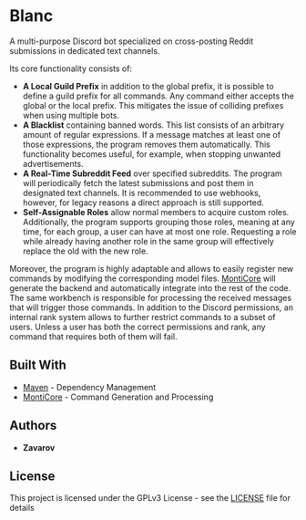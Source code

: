 # Blanc

A multi-purpose Discord bot specialized on cross-posting Reddit submissions in dedicated text channels.

Its core functionality consists of:
   * **A Local Guild Prefix** in addition to the global prefix, it is possible to define a guild prefix for all commands. 
   Any command either accepts the global or the local prefix. This mitigates the issue of colliding prefixes when using multiple bots.
   * **A Blacklist** containing banned words. This list consists of an arbitrary amount of regular expressions. 
   If a message matches at least one of those expressions, the program removes them automatically. 
   This functionality becomes useful, for example, when stopping unwanted advertisements.
   * **A Real-Time Subreddit Feed** over specified subreddits. The program will periodically fetch the latest submissions
   and post them in designated text channels. It is recommended to use webhooks, however, for legacy reasons a direct approach is still supported.
   * **Self-Assignable Roles** allow normal members to acquire custom roles. Additionally, the program supports grouping those roles,
   meaning at any time, for each group, a user can have at most one role. Requesting a role while already having another role
   in the same group will effectively replace the old with the new role.

Moreover, the program is highly adaptable and allows to easily register new commands by modifying the corresponding model files.
[MontiCore](https://github.com/MontiCore/monticore) will generate the backend and automatically integrate into the rest of the code.
The same workbench is responsible for processing the received messages that will trigger those commands.
In addition to the Discord permissions, an internal rank system allows to further restrict commands to a subset of users.
Unless a user has both the correct permissions and rank, any command that requires both of them will fail.

## Built With

* [Maven](https://maven.apache.org/) - Dependency Management
* [MontiCore](https://github.com/MontiCore/monticore) - Command Generation and Processing

## Authors

* **Zavarov**

## License

This project is licensed under the GPLv3 License - see the [LICENSE](LICENSE) file for details


